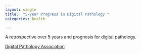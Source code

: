 ```yaml
---
layout: single
title:  "5-year Progress in Digital Pathology "
categories: health

---
```

A retrospective over 5 years and prognosis for digital pathology. 

[Digital Pathology Association](https://podcasts.apple.com/us/podcast/david-west-proscia/id1554195143?i=1000645606545)
